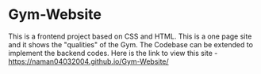 # Gym-Website
This is a frontend project based on CSS and HTML.
This is a one page site and it shows the "qualities" of the Gym. The Codebase can be extended to implement the backend codes.
Here is the link to view this site -  https://naman04032004.github.io/Gym-Website/
